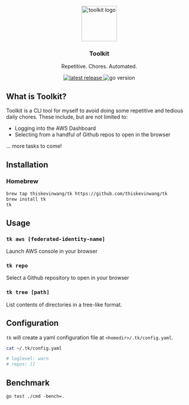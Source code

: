 <p align="center">
  <img alt="toolkit logo" src="https://emojipedia-us.s3.dualstack.us-west-1.amazonaws.com/thumbs/320/twitter/282/toolbox_1f9f0.png" height="96" />
  <h3 align="center">Toolkit</h3>
  <p align="center">Repetitive. Chores. Automated.</p>
</p>
<p align="center">
  <a href="https://github.com/thiskevinwang/tk/releases">
    <img alt="latest release" src="https://img.shields.io/github/v/release/thiskevinwang/tk"/>
  </a>
  <!-- <a href="https://github.com/thiskevinwang/tk/tags">
    <img alt="latest tag" src="https://img.shields.io/github/v/tag/thiskevinwang/tk"/>
  </a> -->
  <img alt="go version" src="https://img.shields.io/github/go-mod/go-version/thiskevinwang/tk"/>
</p>

## What is Toolkit?

Toolkit is a CLI tool for myself to avoid doing some repetitive and tedious daily chores. These include, but are not limited to:

- Logging into the AWS Dashboard
- Selecting from a handful of Github repos to open in the browser

... more tasks to come!

## Installation

### Homebrew

```sh
brew tap thiskevinwang/tk https://github.com/thiskevinwang/tk
brew install tk
tk
```

## Usage

### `tk aws [federated-identity-name]`

Launch AWS console in your browser

### `tk repo`

Select a Github repository to open in your browser

### `tk tree [path]`

List contents of directories in a tree-like format.

## Configuration

`tk` will create a yaml configuration file at `<homedir>/.tk/config.yaml`.

```bash
cat ~/.tk/config.yaml

# loglevel: warn
# repos: []
```

## Benchmark

`go test ./cmd -bench=.`
